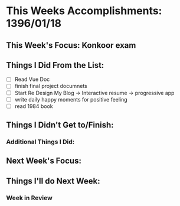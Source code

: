 # This Weeks Accomplishments: 1396/01/18

## This Week's Focus: Konkoor exam

## Things I Did From the List:

- [ ] Read Vue Doc 
- [ ] finish final project documnets
- [ ] Start Re Design My Blog -> Interactive resume -> progressive app 
- [ ] write daily happy moments for positive feeling
- [ ] read 1984 book

## Things I Didn't Get to/Finish:

### Additional Things I Did:



## Next Week's Focus: 

## Things I'll do Next Week:
 
### Week in Review
